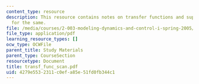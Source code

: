 ```yaml
---
content_type: resource
description: This resource contains notes on transfer functions and supporting equations
  for the same.
file: /media/courses/2-003-modeling-dynamics-and-control-i-spring-2005/4279e5532311c0efa85e51fd0fb344c1_transf_func_scan.pdf
file_type: application/pdf
learning_resource_types: []
ocw_type: OCWFile
parent_title: Study Materials
parent_type: CourseSection
resourcetype: Document
title: transf_func_scan.pdf
uid: 4279e553-2311-c0ef-a85e-51fd0fb344c1
---
```

